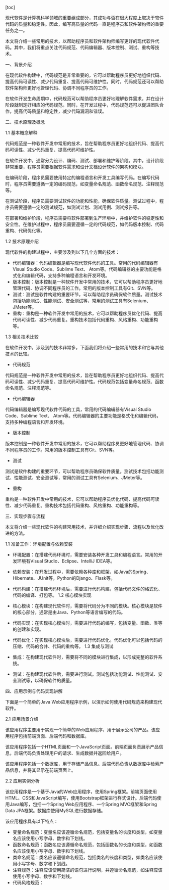 
[toc]                    
                
                
现代软件是计算机科学领域的重要组成部分，其成功与否在很大程度上取决于软件代码的质量和稳定性。因此，编写高质量的代码一直是程序员和软件架构师的重要任务之一。

本文将介绍一些常用的技术，以帮助程序员和软件架构师编写更好的现代软件代码。其中，我们将重点关注代码规范、代码编辑器、版本控制、测试、重构等技术。

一、背景介绍

在现代软件构建中，代码规范是非常重要的，它可以帮助程序员更好地组织代码、提高代码可读性、减少代码重复、提高代码可维护性。同时，代码规范还可以帮助软件架构师更好地管理代码、协调不同程序员的工作。

在软件开发生命周期中，代码规范可以帮助程序员更好地理解软件需求，并在设计阶段就制定好相应的代码规范。同时，在开发过程中，代码规范还可以促进团队合作，提高代码质量和稳定性，减少代码漏洞和错误。

二、技术原理及概念

1.1 基本概念解释

代码规范是一种软件开发中常用的技术，旨在帮助程序员更好地组织代码、提高代码可读性、减少代码重复、提高代码可维护性。

在软件开发中，通常分为设计、编码、测试、部署和维护等阶段。其中，设计阶段非常重要，程序员需要根据软件需求和设计文档设计软件的架构和模块。

在编码阶段，程序员需要使用特定的编程语言和开发工具编写代码。在编写代码时，程序员需要遵循一定的编码规范，如变量命名规范、函数命名规范、注释规范等。

在测试阶段，程序员需要测试软件的功能和性能，确保软件质量。测试过程中，程序员需要遵循一定的测试规范，如测试计划、测试用例、测试报告等。

在部署和维护阶段，程序员需要将软件部署到生产环境中，并维护软件的稳定性和安全性。在维护过程中，程序员需要遵循一定的代码规范，如代码版本控制、代码重构、代码优化等。

1.2 技术原理介绍

现代软件的构建过程中，主要涉及到以下几个方面的技术：

- 代码编辑器：代码编辑器是编写现代软件代码的工具。常用的代码编辑器有Visual Studio Code、Sublime Text、 Atom等。代码编辑器的主要功能是格式化和编辑代码，支持多种编程语言和开发环境。
- 版本控制：版本控制是一种软件开发中常用的技术，它可以帮助程序员更好地管理代码、协调不同程序员的工作。常用的版本控制工具有Git、SVN等。
- 测试：测试是软件构建的重要环节，可以帮助程序员确保软件质量。测试技术包括功能测试、性能测试、安全测试等，常用的测试工具有Selenium、JMeter等。
- 重构：重构是一种软件开发中常用的技术，它可以帮助程序员优化代码、提高代码可读性、减少代码重复。重构技术包括代码重构、风格重构、功能重构等。

1.3 相关技术比较

在软件开发中，涉及到的技术非常多，下面我们将介绍一些常用的技术和它与其他技术的比较。

- 代码规范

代码规范是一种软件开发中常用的技术，旨在帮助程序员更好地组织代码、提高代码可读性、减少代码重复、提高代码可维护性。代码规范包括变量命名规范、函数命名规范、注释规范等。

- 代码编辑器

代码编辑器是编写现代软件代码的工具，常用的代码编辑器有Visual Studio Code、Sublime Text、 Atom等。代码编辑器的主要功能是格式化和编辑代码，支持多种编程语言和开发环境。

- 版本控制

版本控制是一种软件开发中常用的技术，它可以帮助程序员更好地管理代码、协调不同程序员的工作。常用的版本控制工具有Git、SVN等。

- 测试

测试是软件构建的重要环节，可以帮助程序员确保软件质量。测试技术包括功能测试、性能测试、安全测试等，常用的测试工具有Selenium、JMeter等。

- 重构

重构是一种软件开发中常用的技术，它可以帮助程序员优化代码、提高代码可读性、减少代码重复。重构技术包括代码重构、风格重构、功能重构等。

三、实现步骤与流程

本文将介绍一些现代软件的构建常用技术，并详细介绍实现步骤、流程以及优化改进的方法。

1.1 准备工作：环境配置与依赖安装

- 环境配置：在搭建代码环境时，需要安装各种开发工具和编程语言。常用的开发环境有Visual Studio、Eclipse、IntelliJ IDEA等。
- 依赖安装：在开发过程中，需要依赖各种库和框架，如Java的Spring、Hibernate、JUnit等，Python的Django、Flask等。
- 代码构建：在搭建代码环境后，需要进行代码构建，包括代码文件的格式化、代码的编译、打包等。
1.2 核心模块实现

- 核心模块：在构建现代软件时，需要将代码分为不同的模块。核心模块是软件的核心部分，通常是由Java、Python等语言编写的代码。
- 代码实现：在实现核心模块时，需要进行代码的编写，包括变量、函数、类等的创建和实现。
- 代码优化：在实现核心模块后，需要进行代码优化。代码优化可以包括代码的压缩、代码的合并、代码的重构等。
1.3 集成与测试

- 集成：在构建现代软件时，需要将不同的模块进行集成，以形成完整的软件系统。
- 测试：在构建现代软件后，需要进行测试。测试包括功能测试、性能测试、安全测试等，以确保软件的质量。

四、应用示例与代码实现讲解

下面是一个简单的Java Web应用程序示例，以演示如何使用代码规范来构建现代软件。

2.1 应用场景介绍

该应用程序主要用于实现一个简单的Web应用程序，用于展示公司的产品。该应用程序包括前端页面、后端代码和数据库。

该应用程序包括一个HTML页面和一个JavaScript页面。前端页面负责展示产品信息，后端代码负责处理用户的请求、生成数据并返回给用户。

该应用程序包括一个数据库，用于存储产品信息。后端代码负责从数据库中检索产品信息，并将其显示在前端页面上。

2.2 应用实例分析

该应用程序是一个基于Java的Web应用程序，使用Spring框架。前端页面使用HTML、CSS和JavaScript编写，使用Bootstrap框架进行样式设计。后端代码使用Java编写，包括一个Spring Web应用程序、一个Spring MVC框架和Spring Data JPA框架。数据库使用MySQL进行数据存储。

该应用程序具有以下特点：

- 变量命名规范：变量名应该遵循命名规范，包括变量名的长度和类型，如变量名应该使用小写字母、数字和下划线。
- 函数命名规范：函数名应该遵循命名规范，包括函数名的长度和类型，如函数名应该使用小写字母、数字和下划线。
- 类命名规范：类名应该遵循命名规范，包括类名的长度和类型，如类名应该使用小写字母、数字和下划线。
- 注释规范：注释应该使用简洁的语句进行说明，并遵循命名规范，如注释应该使用小写字母、数字和下划线。
- 代码风格规范：


